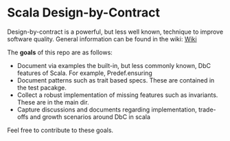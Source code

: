# Scala Design-by-Contract

Design-by-contract is a powerful, but less well known, technique to improve software quality. 
General information can be found in the wiki:
[Wiki](https://github.com/timroberts/sdbc/wiki)

The **goals** of this repo are as follows:
* Document via examples the built-in, but less commonly known, DbC features of Scala. For example, Predef.ensuring
* Document patterns such as trait based specs. These are contained in the test pacakge.
* Collect a robust implementation of missing features such as invariants. These are in the main dir.
* Capture discussions and documents regarding implementation, trade-offs and growth scenarios around DbC in scala

Feel free to contribute to these goals.
